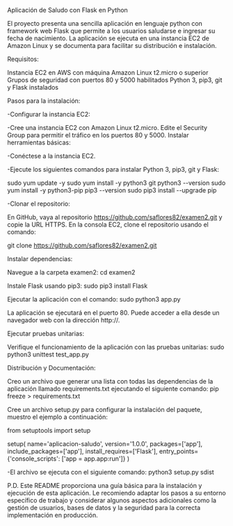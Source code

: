 Aplicación de Saludo con Flask en Python

El proyecto presenta una sencilla aplicación en lenguaje python con framework web Flask que permite a los usuarios saludarse e ingresar su fecha de nacimiento. La aplicación se ejecuta en una instancia EC2 de Amazon Linux y se documenta para facilitar su distribución e instalación.

Requisitos:

Instancia EC2 en AWS con máquina Amazon Linux t2.micro o superior
Grupos de seguridad con puertos 80 y 5000 habilitados
Python 3, pip3, git y Flask instalados

Pasos para la instalación:

-Configurar la instancia EC2:

-Cree una instancia EC2 con Amazon Linux t2.micro.
Edite el Security Group para permitir el tráfico en los puertos 80 y 5000.
Instalar herramientas básicas:

-Conéctese a la instancia EC2.

-Ejecute los siguientes comandos para instalar Python 3, pip3, git y Flask:

sudo yum update -y
sudo yum install -y python3 git
python3 --version
sudo yum install -y python3-pip
pip3 --version
sudo pip3 install --upgrade pip

-Clonar el repositorio:

En GitHub, vaya al repositorio https://github.com/saflores82/examen2.git y copie la URL HTTPS.
En la consola EC2, clone el repositorio usando el comando:

git clone https://github.com/saflores82/examen2.git

Instalar dependencias:

Navegue a la carpeta examen2:
cd examen2

Instale Flask usando pip3:
sudo pip3 install Flask

Ejecutar la aplicación con el comando:
sudo python3 app.py

La aplicación se ejecutará en el puerto 80. Puede acceder a ella desde un navegador web con la dirección http://<ip-de-su-ec2>.

Ejecutar pruebas unitarias:

Verifique el funcionamiento de la aplicación con las pruebas unitarias:
sudo python3 unittest test_app.py

Distribución y Documentación:

Creo un archivo que generar una lista con todas las dependencias de la aplicación llamado requirements.txt ejecutando el siguiente comando:
pip freeze > requirements.txt  

Cree un archivo setup.py para configurar la instalación del paquete, muestro el ejemplo a continuación:

from setuptools import setup

setup(
    name='aplicacion-saludo',
    version='1.0.0',
    packages=['app'],
    include_packages=['app'],
    install_requires=['Flask'],
    entry_points={'console_scripts': ['app = app.app:run']}
)

-El archivo se ejecuta con el siguiente comando: 
python3 setup.py sdist

P.D.
Este README proporciona una guía básica para la instalación y ejecución de esta aplicación. Le recomiendo adaptar los pasos a su entorno específico de trabajo y considerar algunos aspectos adicionales como la gestión de usuarios, bases de datos y la seguridad para la correcta implementación en producción.
